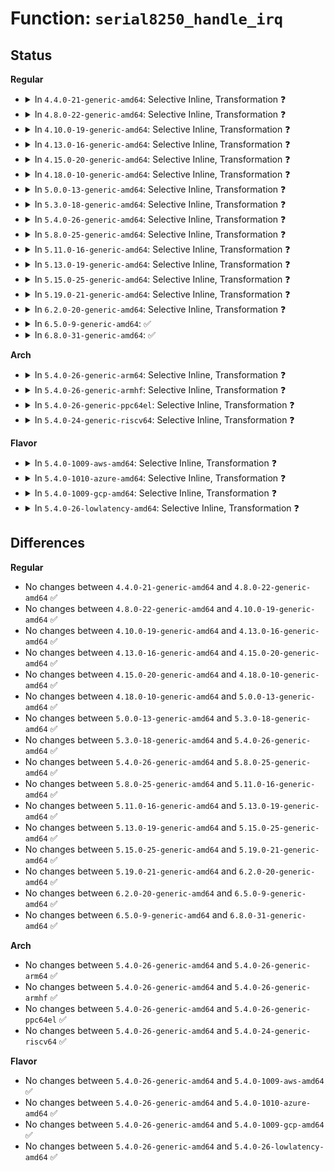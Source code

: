 # Function: <code>serial8250_handle_irq</code>

## Status
<b>Regular</b>
<ul>
<li>
<details>
<summary>In <code>4.4.0-21-generic-amd64</code>: Selective Inline, Transformation ❓</summary>

```c
int serial8250_handle_irq(struct uart_port * port, unsigned int iir)
```

```json
{
  "name": "serial8250_handle_irq",
  "collision_type": "Unique Global",
  "inline_type": "Selective",
  "funcs": [
    {
      "addr": 18446744071584123952,
      "name": "serial8250_handle_irq",
      "external": true,
      "loc": "drivers/tty/serial/8250/8250_port.c:1555",
      "file": "drivers/tty/serial/8250/8250_port.c",
      "inline": "not declared, inlined",
      "caller_inline": [
        "drivers/tty/serial/8250/8250_port.c:serial8250_default_handle_irq"
      ],
      "caller_func": [
        "drivers/tty/serial/8250/8250_port.c:serial8250_default_handle_irq"
      ]
    }
  ],
  "symbols": [
    {
      "addr": 18446744071584123952,
      "name": "serial8250_handle_irq.part.20",
      "section": ".text",
      "bind": "STB_LOCAL",
      "size": 177
    },
    {
      "addr": 18446744071584124144,
      "name": "serial8250_handle_irq",
      "section": ".text",
      "bind": "STB_GLOBAL",
      "size": 25
    }
  ]
}
```
</details>
</li>
<li>
<details>
<summary>In <code>4.8.0-22-generic-amd64</code>: Selective Inline, Transformation ❓</summary>

```c
int serial8250_handle_irq(struct uart_port * port, unsigned int iir)
```

```json
{
  "name": "serial8250_handle_irq",
  "collision_type": "Unique Global",
  "inline_type": "Selective",
  "funcs": [
    {
      "addr": 18446744071584459377,
      "name": "serial8250_handle_irq",
      "external": true,
      "loc": "drivers/tty/serial/8250/8250_port.c:1812",
      "file": "drivers/tty/serial/8250/8250_port.c",
      "inline": "not declared, inlined",
      "caller_inline": [
        "drivers/tty/serial/8250/8250_port.c:serial8250_default_handle_irq"
      ],
      "caller_func": [
        "drivers/tty/serial/8250/8250_port.c:serial8250_default_handle_irq"
      ]
    }
  ],
  "symbols": [
    {
      "addr": 18446744071584459072,
      "name": "serial8250_handle_irq.part.24",
      "section": ".text",
      "bind": "STB_LOCAL",
      "size": 237
    },
    {
      "addr": 18446744071584459312,
      "name": "serial8250_handle_irq",
      "section": ".text",
      "bind": "STB_GLOBAL",
      "size": 25
    }
  ]
}
```
</details>
</li>
<li>
<details>
<summary>In <code>4.10.0-19-generic-amd64</code>: Selective Inline, Transformation ❓</summary>

```c
int serial8250_handle_irq(struct uart_port * port, unsigned int iir)
```

```json
{
  "name": "serial8250_handle_irq",
  "collision_type": "Unique Global",
  "inline_type": "Selective",
  "funcs": [
    {
      "addr": 18446744071584641788,
      "name": "serial8250_handle_irq",
      "external": true,
      "loc": "drivers/tty/serial/8250/8250_port.c:1809",
      "file": "drivers/tty/serial/8250/8250_port.c",
      "inline": "not declared, inlined",
      "caller_inline": [
        "drivers/tty/serial/8250/8250_port.c:serial8250_tx_threshold_handle_irq",
        "drivers/tty/serial/8250/8250_port.c:serial8250_default_handle_irq"
      ],
      "caller_func": [
        "drivers/tty/serial/8250/8250_port.c:serial8250_tx_threshold_handle_irq",
        "drivers/tty/serial/8250/8250_port.c:serial8250_default_handle_irq"
      ]
    }
  ],
  "symbols": [
    {
      "addr": 18446744071584641248,
      "name": "serial8250_handle_irq.part.25",
      "section": ".text",
      "bind": "STB_LOCAL",
      "size": 237
    },
    {
      "addr": 18446744071584641488,
      "name": "serial8250_handle_irq",
      "section": ".text",
      "bind": "STB_GLOBAL",
      "size": 25
    }
  ]
}
```
</details>
</li>
<li>
<details>
<summary>In <code>4.13.0-16-generic-amd64</code>: Selective Inline, Transformation ❓</summary>

```c
int serial8250_handle_irq(struct uart_port * port, unsigned int iir)
```

```json
{
  "name": "serial8250_handle_irq",
  "collision_type": "Unique Global",
  "inline_type": "Selective",
  "funcs": [
    {
      "addr": 18446744071584725324,
      "name": "serial8250_handle_irq",
      "external": true,
      "loc": "drivers/tty/serial/8250/8250_port.c:1827",
      "file": "drivers/tty/serial/8250/8250_port.c",
      "inline": "not declared, inlined",
      "caller_inline": [
        "drivers/tty/serial/8250/8250_port.c:serial8250_tx_threshold_handle_irq",
        "drivers/tty/serial/8250/8250_port.c:exar_handle_irq",
        "drivers/tty/serial/8250/8250_port.c:serial8250_default_handle_irq"
      ],
      "caller_func": [
        "drivers/tty/serial/8250/8250_port.c:serial8250_tx_threshold_handle_irq",
        "drivers/tty/serial/8250/8250_port.c:exar_handle_irq",
        "drivers/tty/serial/8250/8250_port.c:serial8250_default_handle_irq"
      ]
    }
  ],
  "symbols": [
    {
      "addr": 18446744071584724848,
      "name": "serial8250_handle_irq.part.23",
      "section": ".text",
      "bind": "STB_LOCAL",
      "size": 187
    },
    {
      "addr": 18446744071584725040,
      "name": "serial8250_handle_irq",
      "section": ".text",
      "bind": "STB_GLOBAL",
      "size": 25
    }
  ]
}
```
</details>
</li>
<li>
<details>
<summary>In <code>4.15.0-20-generic-amd64</code>: Selective Inline, Transformation ❓</summary>

```c
int serial8250_handle_irq(struct uart_port * port, unsigned int iir)
```

```json
{
  "name": "serial8250_handle_irq",
  "collision_type": "Unique Global",
  "inline_type": "Selective",
  "funcs": [
    {
      "addr": 18446744071585139720,
      "name": "serial8250_handle_irq",
      "external": true,
      "loc": "drivers/tty/serial/8250/8250_port.c:1858",
      "file": "drivers/tty/serial/8250/8250_port.c",
      "inline": "not declared, inlined",
      "caller_inline": [
        "drivers/tty/serial/8250/8250_port.c:serial8250_tx_threshold_handle_irq",
        "drivers/tty/serial/8250/8250_port.c:exar_handle_irq",
        "drivers/tty/serial/8250/8250_port.c:serial8250_default_handle_irq"
      ],
      "caller_func": [
        "drivers/tty/serial/8250/8250_port.c:serial8250_tx_threshold_handle_irq",
        "drivers/tty/serial/8250/8250_port.c:exar_handle_irq",
        "drivers/tty/serial/8250/8250_port.c:serial8250_default_handle_irq"
      ]
    }
  ],
  "symbols": [
    {
      "addr": 18446744071585139216,
      "name": "serial8250_handle_irq.part.23",
      "section": ".text",
      "bind": "STB_LOCAL",
      "size": 202
    },
    {
      "addr": 18446744071585139424,
      "name": "serial8250_handle_irq",
      "section": ".text",
      "bind": "STB_GLOBAL",
      "size": 25
    }
  ]
}
```
</details>
</li>
<li>
<details>
<summary>In <code>4.18.0-10-generic-amd64</code>: Selective Inline, Transformation ❓</summary>

```c
int serial8250_handle_irq(struct uart_port * port, unsigned int iir)
```

```json
{
  "name": "serial8250_handle_irq",
  "collision_type": "Unique Global",
  "inline_type": "Selective",
  "funcs": [
    {
      "addr": 18446744071585373016,
      "name": "serial8250_handle_irq",
      "external": true,
      "loc": "drivers/tty/serial/8250/8250_port.c:1860",
      "file": "drivers/tty/serial/8250/8250_port.c",
      "inline": "not declared, inlined",
      "caller_inline": [
        "drivers/tty/serial/8250/8250_port.c:serial8250_tx_threshold_handle_irq",
        "drivers/tty/serial/8250/8250_port.c:serial8250_default_handle_irq"
      ],
      "caller_func": [
        "drivers/tty/serial/8250/8250_port.c:serial8250_tx_threshold_handle_irq",
        "drivers/tty/serial/8250/8250_port.c:serial8250_default_handle_irq"
      ]
    }
  ],
  "symbols": [
    {
      "addr": 18446744071585372608,
      "name": "serial8250_handle_irq.part.24",
      "section": ".text",
      "bind": "STB_LOCAL",
      "size": 214
    },
    {
      "addr": 18446744071585372832,
      "name": "serial8250_handle_irq",
      "section": ".text",
      "bind": "STB_GLOBAL",
      "size": 25
    }
  ]
}
```
</details>
</li>
<li>
<details>
<summary>In <code>5.0.0-13-generic-amd64</code>: Selective Inline, Transformation ❓</summary>

```c
int serial8250_handle_irq(struct uart_port * port, unsigned int iir)
```

```json
{
  "name": "serial8250_handle_irq",
  "collision_type": "Unique Global",
  "inline_type": "Selective",
  "funcs": [
    {
      "addr": 18446744071585497032,
      "name": "serial8250_handle_irq",
      "external": true,
      "loc": "drivers/tty/serial/8250/8250_port.c:1859",
      "file": "drivers/tty/serial/8250/8250_port.c",
      "inline": "not declared, inlined",
      "caller_inline": [
        "drivers/tty/serial/8250/8250_port.c:serial8250_tx_threshold_handle_irq",
        "drivers/tty/serial/8250/8250_port.c:serial8250_default_handle_irq"
      ],
      "caller_func": [
        "drivers/tty/serial/8250/8250_port.c:serial8250_tx_threshold_handle_irq",
        "drivers/tty/serial/8250/8250_port.c:serial8250_default_handle_irq"
      ]
    }
  ],
  "symbols": [
    {
      "addr": 18446744071585496576,
      "name": "serial8250_handle_irq.part.23",
      "section": ".text",
      "bind": "STB_LOCAL",
      "size": 263
    },
    {
      "addr": 18446744071585496848,
      "name": "serial8250_handle_irq",
      "section": ".text",
      "bind": "STB_GLOBAL",
      "size": 25
    }
  ]
}
```
</details>
</li>
<li>
<details>
<summary>In <code>5.3.0-18-generic-amd64</code>: Selective Inline, Transformation ❓</summary>

```c
int serial8250_handle_irq(struct uart_port * port, unsigned int iir)
```

```json
{
  "name": "serial8250_handle_irq",
  "collision_type": "Unique Global",
  "inline_type": "Selective",
  "funcs": [
    {
      "addr": 18446744071585710410,
      "name": "serial8250_handle_irq",
      "external": true,
      "loc": "drivers/tty/serial/8250/8250_port.c:1865",
      "file": "drivers/tty/serial/8250/8250_port.c",
      "inline": "not declared, inlined",
      "caller_inline": [
        "drivers/tty/serial/8250/8250_port.c:serial8250_tx_threshold_handle_irq",
        "drivers/tty/serial/8250/8250_port.c:serial8250_default_handle_irq"
      ],
      "caller_func": [
        "drivers/tty/serial/8250/8250_port.c:serial8250_tx_threshold_handle_irq",
        "drivers/tty/serial/8250/8250_port.c:serial8250_default_handle_irq"
      ]
    }
  ],
  "symbols": [
    {
      "addr": 18446744071585709952,
      "name": "serial8250_handle_irq.part.0",
      "section": ".text",
      "bind": "STB_LOCAL",
      "size": 270
    },
    {
      "addr": 18446744071585710224,
      "name": "serial8250_handle_irq",
      "section": ".text",
      "bind": "STB_GLOBAL",
      "size": 25
    }
  ]
}
```
</details>
</li>
<li>
<details>
<summary>In <code>5.4.0-26-generic-amd64</code>: Selective Inline, Transformation ❓</summary>

```c
int serial8250_handle_irq(struct uart_port * port, unsigned int iir)
```

```json
{
  "name": "serial8250_handle_irq",
  "collision_type": "Unique Global",
  "inline_type": "Selective",
  "funcs": [
    {
      "addr": 18446744071585851146,
      "name": "serial8250_handle_irq",
      "external": true,
      "loc": "drivers/tty/serial/8250/8250_port.c:1814",
      "file": "drivers/tty/serial/8250/8250_port.c",
      "inline": "not declared, inlined",
      "caller_inline": [
        "drivers/tty/serial/8250/8250_port.c:serial8250_tx_threshold_handle_irq",
        "drivers/tty/serial/8250/8250_port.c:serial8250_default_handle_irq"
      ],
      "caller_func": [
        "drivers/tty/serial/8250/8250_port.c:serial8250_tx_threshold_handle_irq",
        "drivers/tty/serial/8250/8250_port.c:serial8250_default_handle_irq"
      ]
    }
  ],
  "symbols": [
    {
      "addr": 18446744071585850688,
      "name": "serial8250_handle_irq.part.0",
      "section": ".text",
      "bind": "STB_LOCAL",
      "size": 270
    },
    {
      "addr": 18446744071585850960,
      "name": "serial8250_handle_irq",
      "section": ".text",
      "bind": "STB_GLOBAL",
      "size": 25
    }
  ]
}
```
</details>
</li>
<li>
<details>
<summary>In <code>5.8.0-25-generic-amd64</code>: Selective Inline, Transformation ❓</summary>

```c
int serial8250_handle_irq(struct uart_port * port, unsigned int iir)
```

```json
{
  "name": "serial8250_handle_irq",
  "collision_type": "Unique Global",
  "inline_type": "Selective",
  "funcs": [
    {
      "addr": 18446744071586579930,
      "name": "serial8250_handle_irq",
      "external": true,
      "loc": "drivers/tty/serial/8250/8250_port.c:1884",
      "file": "drivers/tty/serial/8250/8250_port.c",
      "inline": "not declared, inlined",
      "caller_inline": [
        "drivers/tty/serial/8250/8250_port.c:serial8250_tx_threshold_handle_irq",
        "drivers/tty/serial/8250/8250_port.c:serial8250_default_handle_irq"
      ],
      "caller_func": [
        "drivers/tty/serial/8250/8250_port.c:serial8250_tx_threshold_handle_irq",
        "drivers/tty/serial/8250/8250_port.c:serial8250_default_handle_irq"
      ]
    }
  ],
  "symbols": [
    {
      "addr": 18446744071586579312,
      "name": "serial8250_handle_irq.part.0",
      "section": ".text",
      "bind": "STB_LOCAL",
      "size": 373
    },
    {
      "addr": 18446744071586579696,
      "name": "serial8250_handle_irq",
      "section": ".text",
      "bind": "STB_GLOBAL",
      "size": 25
    }
  ]
}
```
</details>
</li>
<li>
<details>
<summary>In <code>5.11.0-16-generic-amd64</code>: Selective Inline, Transformation ❓</summary>

```c
int serial8250_handle_irq(struct uart_port * port, unsigned int iir)
```

```json
{
  "name": "serial8250_handle_irq",
  "collision_type": "Unique Global",
  "inline_type": "Selective",
  "funcs": [
    {
      "addr": 18446744071586690138,
      "name": "serial8250_handle_irq",
      "external": true,
      "loc": "drivers/tty/serial/8250/8250_port.c:1885",
      "file": "drivers/tty/serial/8250/8250_port.c",
      "inline": "not declared, inlined",
      "caller_inline": [
        "drivers/tty/serial/8250/8250_port.c:serial8250_tx_threshold_handle_irq",
        "drivers/tty/serial/8250/8250_port.c:serial8250_default_handle_irq"
      ],
      "caller_func": [
        "drivers/tty/serial/8250/8250_port.c:serial8250_tx_threshold_handle_irq",
        "drivers/tty/serial/8250/8250_port.c:serial8250_default_handle_irq"
      ]
    }
  ],
  "symbols": [
    {
      "addr": 18446744071586689520,
      "name": "serial8250_handle_irq.part.0",
      "section": ".text",
      "bind": "STB_LOCAL",
      "size": 373
    },
    {
      "addr": 18446744071586689904,
      "name": "serial8250_handle_irq",
      "section": ".text",
      "bind": "STB_GLOBAL",
      "size": 25
    }
  ]
}
```
</details>
</li>
<li>
<details>
<summary>In <code>5.13.0-19-generic-amd64</code>: Selective Inline, Transformation ❓</summary>

```c
int serial8250_handle_irq(struct uart_port * port, unsigned int iir)
```

```json
{
  "name": "serial8250_handle_irq",
  "collision_type": "Unique Global",
  "inline_type": "Selective",
  "funcs": [
    {
      "addr": 18446744071586573018,
      "name": "serial8250_handle_irq",
      "external": true,
      "loc": "drivers/tty/serial/8250/8250_port.c:1897",
      "file": "drivers/tty/serial/8250/8250_port.c",
      "inline": "not declared, inlined",
      "caller_inline": [
        "drivers/tty/serial/8250/8250_port.c:serial8250_tx_threshold_handle_irq",
        "drivers/tty/serial/8250/8250_port.c:serial8250_default_handle_irq"
      ],
      "caller_func": [
        "drivers/tty/serial/8250/8250_port.c:serial8250_tx_threshold_handle_irq",
        "drivers/tty/serial/8250/8250_port.c:serial8250_default_handle_irq"
      ]
    }
  ],
  "symbols": [
    {
      "addr": 18446744071586572400,
      "name": "serial8250_handle_irq.part.0",
      "section": ".text",
      "bind": "STB_LOCAL",
      "size": 378
    },
    {
      "addr": 18446744071586572784,
      "name": "serial8250_handle_irq",
      "section": ".text",
      "bind": "STB_GLOBAL",
      "size": 25
    }
  ]
}
```
</details>
</li>
<li>
<details>
<summary>In <code>5.15.0-25-generic-amd64</code>: Selective Inline, Transformation ❓</summary>

```c
int serial8250_handle_irq(struct uart_port * port, unsigned int iir)
```

```json
{
  "name": "serial8250_handle_irq",
  "collision_type": "Unique Global",
  "inline_type": "Selective",
  "funcs": [
    {
      "addr": 18446744071587114810,
      "name": "serial8250_handle_irq",
      "external": true,
      "loc": "drivers/tty/serial/8250/8250_port.c:1898",
      "file": "drivers/tty/serial/8250/8250_port.c",
      "inline": "not declared, inlined",
      "caller_inline": [
        "drivers/tty/serial/8250/8250_port.c:serial8250_tx_threshold_handle_irq",
        "drivers/tty/serial/8250/8250_port.c:serial8250_default_handle_irq"
      ],
      "caller_func": [
        "drivers/tty/serial/8250/8250_port.c:serial8250_tx_threshold_handle_irq",
        "drivers/tty/serial/8250/8250_port.c:serial8250_default_handle_irq"
      ]
    }
  ],
  "symbols": [
    {
      "addr": 18446744071587114192,
      "name": "serial8250_handle_irq.part.0",
      "section": ".text",
      "bind": "STB_LOCAL",
      "size": 378
    },
    {
      "addr": 18446744071587114576,
      "name": "serial8250_handle_irq",
      "section": ".text",
      "bind": "STB_GLOBAL",
      "size": 25
    }
  ]
}
```
</details>
</li>
<li>
<details>
<summary>In <code>5.19.0-21-generic-amd64</code>: Selective Inline, Transformation ❓</summary>

```c
int serial8250_handle_irq(struct uart_port * port, unsigned int iir)
```

```json
{
  "name": "serial8250_handle_irq",
  "collision_type": "Unique Global",
  "inline_type": "Selective",
  "funcs": [
    {
      "addr": 18446744071588428920,
      "name": "serial8250_handle_irq",
      "external": true,
      "loc": "drivers/tty/serial/8250/8250_port.c:1913",
      "file": "drivers/tty/serial/8250/8250_port.c",
      "inline": "not declared, inlined",
      "caller_inline": [
        "drivers/tty/serial/8250/8250_port.c:serial8250_tx_threshold_handle_irq",
        "drivers/tty/serial/8250/8250_port.c:serial8250_default_handle_irq"
      ],
      "caller_func": [
        "drivers/tty/serial/8250/8250_port.c:serial8250_tx_threshold_handle_irq",
        "drivers/tty/serial/8250/8250_port.c:serial8250_default_handle_irq"
      ]
    }
  ],
  "symbols": [
    {
      "addr": 18446744071588427952,
      "name": "serial8250_handle_irq.part.0",
      "section": ".text",
      "bind": "STB_LOCAL",
      "size": 705
    },
    {
      "addr": 18446744071588428672,
      "name": "serial8250_handle_irq",
      "section": ".text",
      "bind": "STB_GLOBAL",
      "size": 41
    }
  ]
}
```
</details>
</li>
<li>
<details>
<summary>In <code>6.2.0-20-generic-amd64</code>: Selective Inline, Transformation ❓</summary>

```c
int serial8250_handle_irq(struct uart_port * port, unsigned int iir)
```

```json
{
  "name": "serial8250_handle_irq",
  "collision_type": "Unique Global",
  "inline_type": "Selective",
  "funcs": [
    {
      "addr": 18446744071589857224,
      "name": "serial8250_handle_irq",
      "external": true,
      "loc": "drivers/tty/serial/8250/8250_port.c:1914",
      "file": "drivers/tty/serial/8250/8250_port.c",
      "inline": "not declared, inlined",
      "caller_inline": [
        "drivers/tty/serial/8250/8250_port.c:serial8250_tx_threshold_handle_irq",
        "drivers/tty/serial/8250/8250_port.c:serial8250_default_handle_irq"
      ],
      "caller_func": [
        "drivers/tty/serial/8250/8250_port.c:serial8250_tx_threshold_handle_irq",
        "drivers/tty/serial/8250/8250_port.c:serial8250_default_handle_irq",
        "drivers/tty/serial/8250/8250_mid.c:dnv_handle_irq",
        "drivers/tty/serial/8250/8250_mid.c:tng_handle_irq"
      ]
    }
  ],
  "symbols": [
    {
      "addr": 18446744071589856160,
      "name": "serial8250_handle_irq.part.0",
      "section": ".text",
      "bind": "STB_LOCAL",
      "size": 753
    },
    {
      "addr": 18446744071589856944,
      "name": "serial8250_handle_irq",
      "section": ".text",
      "bind": "STB_GLOBAL",
      "size": 41
    }
  ]
}
```
</details>
</li>
<li>
<details>
<summary>In <code>6.5.0-9-generic-amd64</code>: ✅</summary>

```c
int serial8250_handle_irq(struct uart_port * port, unsigned int iir)
```

```json
{
  "name": "serial8250_handle_irq",
  "collision_type": "Unique Global",
  "inline_type": "No",
  "funcs": [
    {
      "addr": 18446744071590164928,
      "name": "serial8250_handle_irq",
      "external": true,
      "loc": "drivers/tty/serial/8250/8250_port.c:1903",
      "file": "drivers/tty/serial/8250/8250_port.c",
      "inline": "seen, unknown",
      "caller_inline": [],
      "caller_func": [
        "drivers/tty/serial/8250/8250_port.c:serial8250_tx_threshold_handle_irq",
        "drivers/tty/serial/8250/8250_port.c:serial8250_default_handle_irq",
        "drivers/tty/serial/8250/8250_mid.c:dnv_handle_irq",
        "drivers/tty/serial/8250/8250_mid.c:tng_handle_irq"
      ]
    }
  ],
  "symbols": [
    {
      "addr": 18446744071590164928,
      "name": "serial8250_handle_irq",
      "section": ".text",
      "bind": "STB_GLOBAL",
      "size": 839
    }
  ]
}
```
</details>
</li>
<li>
<details>
<summary>In <code>6.8.0-31-generic-amd64</code>: ✅</summary>

```c
int serial8250_handle_irq(struct uart_port * port, unsigned int iir)
```

```json
{
  "name": "serial8250_handle_irq",
  "collision_type": "Unique Global",
  "inline_type": "No",
  "funcs": [
    {
      "addr": 18446744071590502752,
      "name": "serial8250_handle_irq",
      "external": true,
      "loc": "drivers/tty/serial/8250/8250_port.c:1902",
      "file": "drivers/tty/serial/8250/8250_port.c",
      "inline": "seen, unknown",
      "caller_inline": [],
      "caller_func": [
        "drivers/tty/serial/8250/8250_port.c:serial8250_tx_threshold_handle_irq",
        "drivers/tty/serial/8250/8250_port.c:serial8250_default_handle_irq",
        "drivers/tty/serial/8250/8250_mid.c:dnv_handle_irq",
        "drivers/tty/serial/8250/8250_mid.c:tng_handle_irq"
      ]
    }
  ],
  "symbols": [
    {
      "addr": 18446744071590502752,
      "name": "serial8250_handle_irq",
      "section": ".text",
      "bind": "STB_GLOBAL",
      "size": 843
    }
  ]
}
```
</details>
</li>
</ul>
<b>Arch</b>
<ul>
<li>
<details>
<summary>In <code>5.4.0-26-generic-arm64</code>: Selective Inline, Transformation ❓</summary>

```c
int serial8250_handle_irq(struct uart_port * port, unsigned int iir)
```

```json
{
  "name": "serial8250_handle_irq",
  "collision_type": "Unique Global",
  "inline_type": "Selective",
  "funcs": [
    {
      "addr": 18446603336498583344,
      "name": "serial8250_handle_irq",
      "external": true,
      "loc": "drivers/tty/serial/8250/8250_port.c:1814",
      "file": "drivers/tty/serial/8250/8250_port.c",
      "inline": "not declared, inlined",
      "caller_inline": [
        "drivers/tty/serial/8250/8250_port.c:serial8250_tx_threshold_handle_irq",
        "drivers/tty/serial/8250/8250_port.c:serial8250_default_handle_irq"
      ],
      "caller_func": [
        "drivers/tty/serial/8250/8250_port.c:serial8250_tx_threshold_handle_irq",
        "drivers/tty/serial/8250/8250_port.c:serial8250_default_handle_irq",
        "drivers/tty/serial/8250/8250_dw.c:dw8250_handle_irq"
      ]
    }
  ],
  "symbols": [
    {
      "addr": 18446603336498580712,
      "name": "serial8250_handle_irq.part.0",
      "section": ".text",
      "bind": "STB_LOCAL",
      "size": 352
    },
    {
      "addr": 18446603336498581064,
      "name": "serial8250_handle_irq",
      "section": ".text",
      "bind": "STB_GLOBAL",
      "size": 60
    }
  ]
}
```
</details>
</li>
<li>
<details>
<summary>In <code>5.4.0-26-generic-armhf</code>: Selective Inline, Transformation ❓</summary>

```c
int serial8250_handle_irq(struct uart_port * port, unsigned int iir)
```

```json
{
  "name": "serial8250_handle_irq",
  "collision_type": "Unique Global",
  "inline_type": "Selective",
  "funcs": [
    {
      "addr": 3231217232,
      "name": "serial8250_handle_irq",
      "external": true,
      "loc": "drivers/tty/serial/8250/8250_port.c:1814",
      "file": "drivers/tty/serial/8250/8250_port.c",
      "inline": "not declared, inlined",
      "caller_inline": [
        "drivers/tty/serial/8250/8250_port.c:serial8250_tx_threshold_handle_irq",
        "drivers/tty/serial/8250/8250_port.c:serial8250_default_handle_irq"
      ],
      "caller_func": [
        "drivers/tty/serial/8250/8250_port.c:serial8250_tx_threshold_handle_irq",
        "drivers/tty/serial/8250/8250_port.c:serial8250_default_handle_irq"
      ]
    }
  ],
  "symbols": [
    {
      "addr": 3231216748,
      "name": "serial8250_handle_irq.part.0",
      "section": ".text",
      "bind": "STB_LOCAL",
      "size": 264
    },
    {
      "addr": 3231217012,
      "name": "serial8250_handle_irq",
      "section": ".text",
      "bind": "STB_GLOBAL",
      "size": 44
    }
  ]
}
```
</details>
</li>
<li>
<details>
<summary>In <code>5.4.0-26-generic-ppc64el</code>: Selective Inline, Transformation ❓</summary>

```c
int serial8250_handle_irq(struct uart_port * port, unsigned int iir)
```

```json
{
  "name": "serial8250_handle_irq",
  "collision_type": "Unique Global",
  "inline_type": "Selective",
  "funcs": [
    {
      "addr": 13835058055291803376,
      "name": "serial8250_handle_irq",
      "external": true,
      "loc": "drivers/tty/serial/8250/8250_port.c:1814",
      "file": "drivers/tty/serial/8250/8250_port.c",
      "inline": "not declared, inlined",
      "caller_inline": [
        "drivers/tty/serial/8250/8250_port.c:serial8250_tx_threshold_handle_irq",
        "drivers/tty/serial/8250/8250_port.c:serial8250_default_handle_irq"
      ],
      "caller_func": [
        "drivers/tty/serial/8250/8250_port.c:serial8250_tx_threshold_handle_irq",
        "drivers/tty/serial/8250/8250_port.c:serial8250_default_handle_irq"
      ]
    }
  ],
  "symbols": [
    {
      "addr": 13835058055291802640,
      "name": "serial8250_handle_irq.part.0",
      "section": ".text",
      "bind": "STB_LOCAL",
      "size": 432
    },
    {
      "addr": 13835058055291803072,
      "name": "serial8250_handle_irq",
      "section": ".text",
      "bind": "STB_GLOBAL",
      "size": 36
    }
  ]
}
```
</details>
</li>
<li>
<details>
<summary>In <code>5.4.0-24-generic-riscv64</code>: Selective Inline, Transformation ❓</summary>

```c
int serial8250_handle_irq(struct uart_port * port, unsigned int iir)
```

```json
{
  "name": "serial8250_handle_irq",
  "collision_type": "Unique Global",
  "inline_type": "Selective",
  "funcs": [
    {
      "addr": 18446743936276184208,
      "name": "serial8250_handle_irq",
      "external": true,
      "loc": "drivers/tty/serial/8250/8250_port.c:1814",
      "file": "drivers/tty/serial/8250/8250_port.c",
      "inline": "not declared, inlined",
      "caller_inline": [
        "drivers/tty/serial/8250/8250_port.c:serial8250_tx_threshold_handle_irq",
        "drivers/tty/serial/8250/8250_port.c:serial8250_default_handle_irq"
      ],
      "caller_func": [
        "drivers/tty/serial/8250/8250_port.c:serial8250_tx_threshold_handle_irq",
        "drivers/tty/serial/8250/8250_port.c:serial8250_default_handle_irq"
      ]
    }
  ],
  "symbols": [
    {
      "addr": 18446743936276183746,
      "name": "serial8250_handle_irq.part.0",
      "section": ".text",
      "bind": "STB_LOCAL",
      "size": 242
    },
    {
      "addr": 18446743936276183988,
      "name": "serial8250_handle_irq",
      "section": ".text",
      "bind": "STB_GLOBAL",
      "size": 58
    }
  ]
}
```
</details>
</li>
</ul>
<b>Flavor</b>
<ul>
<li>
<details>
<summary>In <code>5.4.0-1009-aws-amd64</code>: Selective Inline, Transformation ❓</summary>

```c
int serial8250_handle_irq(struct uart_port * port, unsigned int iir)
```

```json
{
  "name": "serial8250_handle_irq",
  "collision_type": "Unique Global",
  "inline_type": "Selective",
  "funcs": [
    {
      "addr": 18446744071585612154,
      "name": "serial8250_handle_irq",
      "external": true,
      "loc": "drivers/tty/serial/8250/8250_port.c:1814",
      "file": "drivers/tty/serial/8250/8250_port.c",
      "inline": "not declared, inlined",
      "caller_inline": [
        "drivers/tty/serial/8250/8250_port.c:serial8250_tx_threshold_handle_irq",
        "drivers/tty/serial/8250/8250_port.c:serial8250_default_handle_irq"
      ],
      "caller_func": [
        "drivers/tty/serial/8250/8250_port.c:serial8250_tx_threshold_handle_irq",
        "drivers/tty/serial/8250/8250_port.c:serial8250_default_handle_irq"
      ]
    }
  ],
  "symbols": [
    {
      "addr": 18446744071585611696,
      "name": "serial8250_handle_irq.part.0",
      "section": ".text",
      "bind": "STB_LOCAL",
      "size": 270
    },
    {
      "addr": 18446744071585611968,
      "name": "serial8250_handle_irq",
      "section": ".text",
      "bind": "STB_GLOBAL",
      "size": 25
    }
  ]
}
```
</details>
</li>
<li>
<details>
<summary>In <code>5.4.0-1010-azure-amd64</code>: Selective Inline, Transformation ❓</summary>

```c
int serial8250_handle_irq(struct uart_port * port, unsigned int iir)
```

```json
{
  "name": "serial8250_handle_irq",
  "collision_type": "Unique Global",
  "inline_type": "Selective",
  "funcs": [
    {
      "addr": 18446744071585477722,
      "name": "serial8250_handle_irq",
      "external": true,
      "loc": "drivers/tty/serial/8250/8250_port.c:1814",
      "file": "drivers/tty/serial/8250/8250_port.c",
      "inline": "not declared, inlined",
      "caller_inline": [
        "drivers/tty/serial/8250/8250_port.c:serial8250_tx_threshold_handle_irq",
        "drivers/tty/serial/8250/8250_port.c:serial8250_default_handle_irq"
      ],
      "caller_func": [
        "drivers/tty/serial/8250/8250_port.c:serial8250_tx_threshold_handle_irq",
        "drivers/tty/serial/8250/8250_port.c:serial8250_default_handle_irq"
      ]
    }
  ],
  "symbols": [
    {
      "addr": 18446744071585477264,
      "name": "serial8250_handle_irq.part.0",
      "section": ".text",
      "bind": "STB_LOCAL",
      "size": 270
    },
    {
      "addr": 18446744071585477536,
      "name": "serial8250_handle_irq",
      "section": ".text",
      "bind": "STB_GLOBAL",
      "size": 25
    }
  ]
}
```
</details>
</li>
<li>
<details>
<summary>In <code>5.4.0-1009-gcp-amd64</code>: Selective Inline, Transformation ❓</summary>

```c
int serial8250_handle_irq(struct uart_port * port, unsigned int iir)
```

```json
{
  "name": "serial8250_handle_irq",
  "collision_type": "Unique Global",
  "inline_type": "Selective",
  "funcs": [
    {
      "addr": 18446744071585801546,
      "name": "serial8250_handle_irq",
      "external": true,
      "loc": "drivers/tty/serial/8250/8250_port.c:1814",
      "file": "drivers/tty/serial/8250/8250_port.c",
      "inline": "not declared, inlined",
      "caller_inline": [
        "drivers/tty/serial/8250/8250_port.c:serial8250_tx_threshold_handle_irq",
        "drivers/tty/serial/8250/8250_port.c:serial8250_default_handle_irq"
      ],
      "caller_func": [
        "drivers/tty/serial/8250/8250_port.c:serial8250_tx_threshold_handle_irq",
        "drivers/tty/serial/8250/8250_port.c:serial8250_default_handle_irq"
      ]
    }
  ],
  "symbols": [
    {
      "addr": 18446744071585801088,
      "name": "serial8250_handle_irq.part.0",
      "section": ".text",
      "bind": "STB_LOCAL",
      "size": 270
    },
    {
      "addr": 18446744071585801360,
      "name": "serial8250_handle_irq",
      "section": ".text",
      "bind": "STB_GLOBAL",
      "size": 25
    }
  ]
}
```
</details>
</li>
<li>
<details>
<summary>In <code>5.4.0-26-lowlatency-amd64</code>: Selective Inline, Transformation ❓</summary>

```c
int serial8250_handle_irq(struct uart_port * port, unsigned int iir)
```

```json
{
  "name": "serial8250_handle_irq",
  "collision_type": "Unique Global",
  "inline_type": "Selective",
  "funcs": [
    {
      "addr": 18446744071585909722,
      "name": "serial8250_handle_irq",
      "external": true,
      "loc": "drivers/tty/serial/8250/8250_port.c:1814",
      "file": "drivers/tty/serial/8250/8250_port.c",
      "inline": "not declared, inlined",
      "caller_inline": [
        "drivers/tty/serial/8250/8250_port.c:serial8250_tx_threshold_handle_irq",
        "drivers/tty/serial/8250/8250_port.c:serial8250_default_handle_irq"
      ],
      "caller_func": [
        "drivers/tty/serial/8250/8250_port.c:serial8250_tx_threshold_handle_irq",
        "drivers/tty/serial/8250/8250_port.c:serial8250_default_handle_irq"
      ]
    }
  ],
  "symbols": [
    {
      "addr": 18446744071585909264,
      "name": "serial8250_handle_irq.part.0",
      "section": ".text",
      "bind": "STB_LOCAL",
      "size": 270
    },
    {
      "addr": 18446744071585909536,
      "name": "serial8250_handle_irq",
      "section": ".text",
      "bind": "STB_GLOBAL",
      "size": 25
    }
  ]
}
```
</details>
</li>
</ul>

## Differences
<b>Regular</b>
<ul>
<li>
No changes between <code>4.4.0-21-generic-amd64</code> and <code>4.8.0-22-generic-amd64</code> ✅
</li>
<li>
No changes between <code>4.8.0-22-generic-amd64</code> and <code>4.10.0-19-generic-amd64</code> ✅
</li>
<li>
No changes between <code>4.10.0-19-generic-amd64</code> and <code>4.13.0-16-generic-amd64</code> ✅
</li>
<li>
No changes between <code>4.13.0-16-generic-amd64</code> and <code>4.15.0-20-generic-amd64</code> ✅
</li>
<li>
No changes between <code>4.15.0-20-generic-amd64</code> and <code>4.18.0-10-generic-amd64</code> ✅
</li>
<li>
No changes between <code>4.18.0-10-generic-amd64</code> and <code>5.0.0-13-generic-amd64</code> ✅
</li>
<li>
No changes between <code>5.0.0-13-generic-amd64</code> and <code>5.3.0-18-generic-amd64</code> ✅
</li>
<li>
No changes between <code>5.3.0-18-generic-amd64</code> and <code>5.4.0-26-generic-amd64</code> ✅
</li>
<li>
No changes between <code>5.4.0-26-generic-amd64</code> and <code>5.8.0-25-generic-amd64</code> ✅
</li>
<li>
No changes between <code>5.8.0-25-generic-amd64</code> and <code>5.11.0-16-generic-amd64</code> ✅
</li>
<li>
No changes between <code>5.11.0-16-generic-amd64</code> and <code>5.13.0-19-generic-amd64</code> ✅
</li>
<li>
No changes between <code>5.13.0-19-generic-amd64</code> and <code>5.15.0-25-generic-amd64</code> ✅
</li>
<li>
No changes between <code>5.15.0-25-generic-amd64</code> and <code>5.19.0-21-generic-amd64</code> ✅
</li>
<li>
No changes between <code>5.19.0-21-generic-amd64</code> and <code>6.2.0-20-generic-amd64</code> ✅
</li>
<li>
No changes between <code>6.2.0-20-generic-amd64</code> and <code>6.5.0-9-generic-amd64</code> ✅
</li>
<li>
No changes between <code>6.5.0-9-generic-amd64</code> and <code>6.8.0-31-generic-amd64</code> ✅
</li>
</ul>
<b>Arch</b>
<ul>
<li>
No changes between <code>5.4.0-26-generic-amd64</code> and <code>5.4.0-26-generic-arm64</code> ✅
</li>
<li>
No changes between <code>5.4.0-26-generic-amd64</code> and <code>5.4.0-26-generic-armhf</code> ✅
</li>
<li>
No changes between <code>5.4.0-26-generic-amd64</code> and <code>5.4.0-26-generic-ppc64el</code> ✅
</li>
<li>
No changes between <code>5.4.0-26-generic-amd64</code> and <code>5.4.0-24-generic-riscv64</code> ✅
</li>
</ul>
<b>Flavor</b>
<ul>
<li>
No changes between <code>5.4.0-26-generic-amd64</code> and <code>5.4.0-1009-aws-amd64</code> ✅
</li>
<li>
No changes between <code>5.4.0-26-generic-amd64</code> and <code>5.4.0-1010-azure-amd64</code> ✅
</li>
<li>
No changes between <code>5.4.0-26-generic-amd64</code> and <code>5.4.0-1009-gcp-amd64</code> ✅
</li>
<li>
No changes between <code>5.4.0-26-generic-amd64</code> and <code>5.4.0-26-lowlatency-amd64</code> ✅
</li>
</ul>
